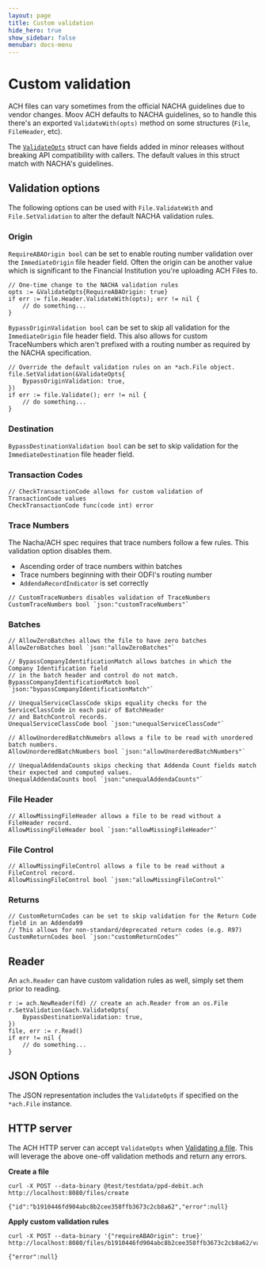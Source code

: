 ```yaml
---
layout: page
title: Custom validation
hide_hero: true
show_sidebar: false
menubar: docs-menu
---
```


# Custom validation

ACH files can vary sometimes from the official NACHA guidelines due to vendor changes. Moov ACH defaults to NACHA guidelines, so to handle this there's an exported `ValidateWith(opts)` method on some structures (`File`, `FileHeader`, etc).

The [`ValidateOpts`](https://godoc.org/github.com/moov-io/ach#ValidateOpts) struct can have fields added in minor releases without breaking API compatibility with callers. The default values in this struct match with NACHA's guidelines.

## Validation options

The following options can be used with `File.ValidateWith` and `File.SetValidation` to alter the default NACHA validation rules.

### Origin

`RequireABAOrigin bool` can be set to enable routing number validation over the `ImmediateOrigin` file header field. Often the origin can be another value which is significant to the Financial Institution you're uploading ACH Files to.

```
// One-time change to the NACHA validation rules
opts := &ValidateOpts{RequireABAOrigin: true}
if err := file.Header.ValidateWith(opts); err != nil {
    // do something...
}
```

`BypassOriginValidation bool` can be set to skip all validation for the `ImmediateOrigin` file header field. This also allows for custom TraceNumbers which aren't prefixed with a routing number as required by the NACHA specification.

```
// Override the default validation rules on an *ach.File object.
file.SetValidation(&ValidateOpts{
    BypassOriginValidation: true,
})
if err := file.Validate(); err != nil {
    // do something...
}
```

### Destination

`BypassDestinationValidation bool` can be set to skip validation for the `ImmediateDestination` file header field.

### Transaction Codes

```
// CheckTransactionCode allows for custom validation of TransactionCode values
CheckTransactionCode func(code int) error
```

### Trace Numbers

The Nacha/ACH spec requires that trace numbers follow a few rules. This validation option disables them.

- Ascending order of trace numbers within batches
- Trace numbers beginning with their ODFI's routing number
- `AddendaRecordIndicator` is set correctly

```
// CustomTraceNumbers disables validation of TraceNumbers
CustomTraceNumbers bool `json:"customTraceNumbers"`
```

### Batches

```
// AllowZeroBatches allows the file to have zero batches
AllowZeroBatches bool `json:"allowZeroBatches"`

// BypassCompanyIdentificationMatch allows batches in which the Company Identification field
// in the batch header and control do not match.
BypassCompanyIdentificationMatch bool `json:"bypassCompanyIdentificationMatch"`

// UnequalServiceClassCode skips equality checks for the ServiceClassCode in each pair of BatchHeader
// and BatchControl records.
UnequalServiceClassCode bool `json:"unequalServiceClassCode"`

// AllowUnorderedBatchNumebrs allows a file to be read with unordered batch numbers.
AllowUnorderedBatchNumbers bool `json:"allowUnorderedBatchNumbers"`

// UnequalAddendaCounts skips checking that Addenda Count fields match their expected and computed values.
UnequalAddendaCounts bool `json:"unequalAddendaCounts"`
```

### File Header

```
// AllowMissingFileHeader allows a file to be read without a FileHeader record.
AllowMissingFileHeader bool `json:"allowMissingFileHeader"`
```

### File Control

```
// AllowMissingFileControl allows a file to be read without a FileControl record.
AllowMissingFileControl bool `json:"allowMissingFileControl"`
```

### Returns

```
// CustomReturnCodes can be set to skip validation for the Return Code field in an Addenda99
// This allows for non-standard/deprecated return codes (e.g. R97)
CustomReturnCodes bool `json:"customReturnCodes"`
```

## Reader

An `ach.Reader` can have custom validation rules as well, simply set them prior to reading.

```
r := ach.NewReader(fd) // create an ach.Reader from an os.File
r.SetValidation(&ach.ValidateOpts{
    BypassDestinationValidation: true,
})
file, err := r.Read()
if err != nil {
    // do something...
}
```

## JSON Options

The JSON representation includes the `ValidateOpts` if specified on the `*ach.File` instance.

## HTTP server

The ACH HTTP server can accept `ValidateOpts` when [Validating a file](https://moov-io.github.io/ach/api/#get-/files/{fileID}/validate). This will leverage the above one-off validation methods and return any errors.

**Create a file**
```
curl -X POST --data-binary @test/testdata/ppd-debit.ach http://localhost:8080/files/create
```
```
{"id":"b1910446fd904abc8b2cee358ffb3673c2cb8a62","error":null}
```

**Apply custom validation rules**

```
curl -X POST --data-binary '{"requireABAOrigin": true}' http://localhost:8080/files/b1910446fd904abc8b2cee358ffb3673c2cb8a62/validate
```
```
{"error":null}
```
